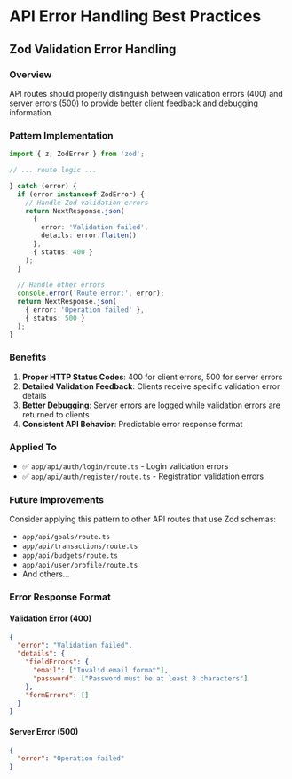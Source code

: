 # API Error Handling Best Practices

## Zod Validation Error Handling

### Overview
API routes should properly distinguish between validation errors (400) and server errors (500) to provide better client feedback and debugging information.

### Pattern Implementation

```typescript
import { z, ZodError } from 'zod';

// ... route logic ...

} catch (error) {
  if (error instanceof ZodError) {
    // Handle Zod validation errors
    return NextResponse.json(
      { 
        error: 'Validation failed',
        details: error.flatten()
      },
      { status: 400 }
    );
  }
  
  // Handle other errors
  console.error('Route error:', error);
  return NextResponse.json(
    { error: 'Operation failed' },
    { status: 500 }
  );
}
```

### Benefits

1. **Proper HTTP Status Codes**: 400 for client errors, 500 for server errors
2. **Detailed Validation Feedback**: Clients receive specific validation error details
3. **Better Debugging**: Server errors are logged while validation errors are returned to clients
4. **Consistent API Behavior**: Predictable error response format

### Applied To

- ✅ `app/api/auth/login/route.ts` - Login validation errors
- ✅ `app/api/auth/register/route.ts` - Registration validation errors

### Future Improvements

Consider applying this pattern to other API routes that use Zod schemas:
- `app/api/goals/route.ts`
- `app/api/transactions/route.ts`
- `app/api/budgets/route.ts`
- `app/api/user/profile/route.ts`
- And others...

### Error Response Format

#### Validation Error (400)
```json
{
  "error": "Validation failed",
  "details": {
    "fieldErrors": {
      "email": ["Invalid email format"],
      "password": ["Password must be at least 8 characters"]
    },
    "formErrors": []
  }
}
```

#### Server Error (500)
```json
{
  "error": "Operation failed"
}
```
